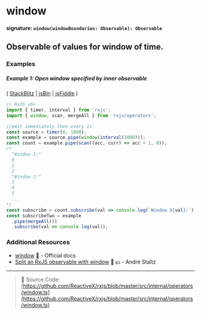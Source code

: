 # window

#### signature: `window(windowBoundaries: Observable): Observable`

## Observable of values for window of time.

### Examples

##### Example 1: Open window specified by inner observable

(
[StackBlitz](https://stackblitz.com/edit/typescript-avymzq?file=index.ts&devtoolsheight=100)
| [jsBin](http://jsbin.com/jituvajeri/1/edit?js,console) |
[jsFiddle](https://jsfiddle.net/btroncone/rmgghg6d/) )

```js
// RxJS v6+
import { timer, interval } from 'rxjs';
import { window, scan, mergeAll } from 'rxjs/operators';

//emit immediately then every 1s
const source = timer(0, 1000);
const example = source.pipe(window(interval(3000)));
const count = example.pipe(scan((acc, curr) => acc + 1, 0));
/*
  "Window 1:"
  0
  1
  2
  "Window 2:"
  3
  4
  5
  ...
*/
const subscribe = count.subscribe(val => console.log(`Window ${val}:`));
const subscribeTwo = example
  .pipe(mergeAll())
  .subscribe(val => console.log(val));
```

### Additional Resources

- [window](https://rxjs.dev/api/operators/window)
  📰 - Official docs
- [Split an RxJS observable with window](https://egghead.io/lessons/rxjs-split-an-rxjs-observable-with-window?course=use-higher-order-observables-in-rxjs-effectively)
  🎥 💵 - André Staltz

---

> 📁 Source Code:
> [https://github.com/ReactiveX/rxjs/blob/master/src/internal/operators/window.ts](https://github.com/ReactiveX/rxjs/blob/master/src/internal/operators/window.ts)
